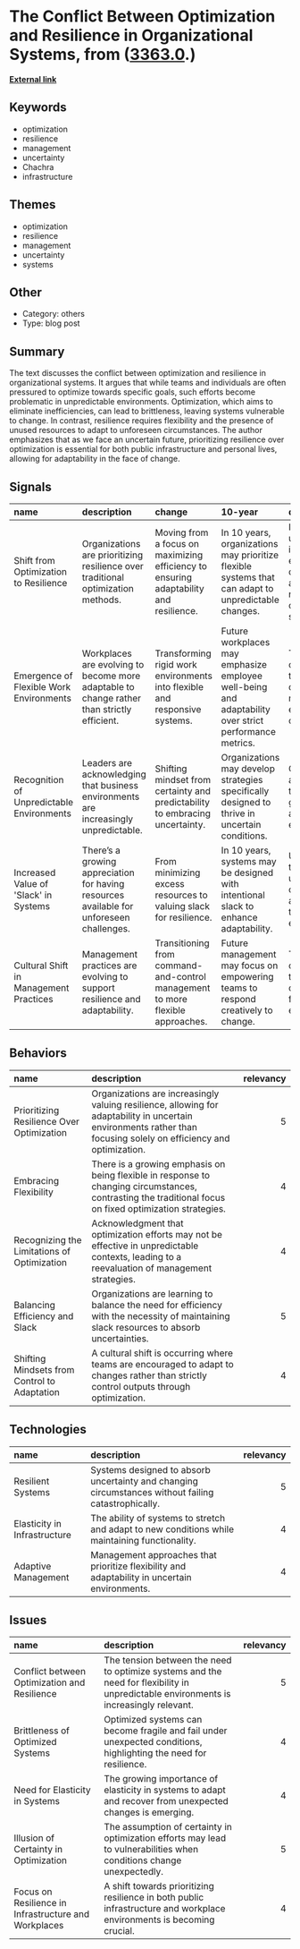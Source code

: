 # __The Conflict Between Optimization and Resilience in Organizational Systems__, from ([3363.0](https://kghosh.substack.com/p/3363.0).)

__[External link](https://aworkinglibrary.com/writing/against-optimization?utm_source=substack&utm_medium=email)__



## Keywords

* optimization
* resilience
* management
* uncertainty
* Chachra
* infrastructure

## Themes

* optimization
* resilience
* management
* uncertainty
* systems

## Other

* Category: others
* Type: blog post

## Summary

The text discusses the conflict between optimization and resilience in organizational systems. It argues that while teams and individuals are often pressured to optimize towards specific goals, such efforts become problematic in unpredictable environments. Optimization, which aims to eliminate inefficiencies, can lead to brittleness, leaving systems vulnerable to change. In contrast, resilience requires flexibility and the presence of unused resources to adapt to unforeseen circumstances. The author emphasizes that as we face an uncertain future, prioritizing resilience over optimization is essential for both public infrastructure and personal lives, allowing for adaptability in the face of change.

## Signals

| name                                      | description                                                                                | change                                                                                | 10-year                                                                                               | driving-force                                                                                               |   relevancy |
|:------------------------------------------|:-------------------------------------------------------------------------------------------|:--------------------------------------------------------------------------------------|:------------------------------------------------------------------------------------------------------|:------------------------------------------------------------------------------------------------------------|------------:|
| Shift from Optimization to Resilience     | Organizations are prioritizing resilience over traditional optimization methods.           | Moving from a focus on maximizing efficiency to ensuring adaptability and resilience. | In 10 years, organizations may prioritize flexible systems that can adapt to unpredictable changes.   | Increasing unpredictability in environments demands more adaptable and resilient organizational structures. |           5 |
| Emergence of Flexible Work Environments   | Workplaces are evolving to become more adaptable to change rather than strictly efficient. | Transforming rigid work environments into flexible and responsive systems.            | Future workplaces may emphasize employee well-being and adaptability over strict performance metrics. | The need for organizations to respond quickly to market or environmental changes.                           |           4 |
| Recognition of Unpredictable Environments | Leaders are acknowledging that business environments are increasingly unpredictable.       | Shifting mindset from certainty and predictability to embracing uncertainty.          | Organizations may develop strategies specifically designed to thrive in uncertain conditions.         | Growing awareness of the volatility in global markets and environments.                                     |           5 |
| Increased Value of 'Slack' in Systems     | There’s a growing appreciation for having resources available for unforeseen challenges.   | From minimizing excess resources to valuing slack for resilience.                     | In 10 years, systems may be designed with intentional slack to enhance adaptability.                  | Understanding that unanticipated challenges are a norm rather than an exception.                            |           4 |
| Cultural Shift in Management Practices    | Management practices are evolving to support resilience and adaptability.                  | Transitioning from command-and-control management to more flexible approaches.        | Future management may focus on empowering teams to respond creatively to change.                      | The need for organizations to remain competitive in fast-changing environments.                             |           4 |

## Behaviors

| name                                         | description                                                                                                                                                        |   relevancy |
|:---------------------------------------------|:-------------------------------------------------------------------------------------------------------------------------------------------------------------------|------------:|
| Prioritizing Resilience Over Optimization    | Organizations are increasingly valuing resilience, allowing for adaptability in uncertain environments rather than focusing solely on efficiency and optimization. |           5 |
| Embracing Flexibility                        | There is a growing emphasis on being flexible in response to changing circumstances, contrasting the traditional focus on fixed optimization strategies.           |           4 |
| Recognizing the Limitations of Optimization  | Acknowledgment that optimization efforts may not be effective in unpredictable contexts, leading to a reevaluation of management strategies.                       |           4 |
| Balancing Efficiency and Slack               | Organizations are learning to balance the need for efficiency with the necessity of maintaining slack resources to absorb uncertainties.                           |           5 |
| Shifting Mindsets from Control to Adaptation | A cultural shift is occurring where teams are encouraged to adapt to changes rather than strictly control outputs through optimization.                            |           4 |

## Technologies

| name                         | description                                                                                         |   relevancy |
|:-----------------------------|:----------------------------------------------------------------------------------------------------|------------:|
| Resilient Systems            | Systems designed to absorb uncertainty and changing circumstances without failing catastrophically. |           5 |
| Elasticity in Infrastructure | The ability of systems to stretch and adapt to new conditions while maintaining functionality.      |           4 |
| Adaptive Management          | Management approaches that prioritize flexibility and adaptability in uncertain environments.       |           4 |

## Issues

| name                                                 | description                                                                                                                           |   relevancy |
|:-----------------------------------------------------|:--------------------------------------------------------------------------------------------------------------------------------------|------------:|
| Conflict between Optimization and Resilience         | The tension between the need to optimize systems and the need for flexibility in unpredictable environments is increasingly relevant. |           5 |
| Brittleness of Optimized Systems                     | Optimized systems can become fragile and fail under unexpected conditions, highlighting the need for resilience.                      |           4 |
| Need for Elasticity in Systems                       | The growing importance of elasticity in systems to adapt and recover from unexpected changes is emerging.                             |           4 |
| Illusion of Certainty in Optimization                | The assumption of certainty in optimization efforts may lead to vulnerabilities when conditions change unexpectedly.                  |           5 |
| Focus on Resilience in Infrastructure and Workplaces | A shift towards prioritizing resilience in both public infrastructure and workplace environments is becoming crucial.                 |           4 |